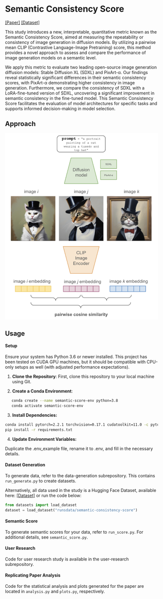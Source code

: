 # Semantic Consistency Score

[[Paper]]() [[Dataset]](https://huggingface.co/datasets/runsdata/semantic-consistency-score)

This study introduces a new, interpretable, quantitative metric known as the Semantic Consistency Score, aimed at measuring the repeatability or consistency of image generation in diffusion models. By utilizing a pairwise mean CLIP (Contrastive Language-Image Pretraining) score, this method provides a novel approach to assess and compare the performance of image generation models on a semantic level.

We apply this metric to evaluate two leading open-source image generation diffusion models: Stable Diffusion XL (SDXL) and PixArt-α. Our findings reveal statistically significant differences in their semantic consistency scores, with PixArt-α demonstrating higher consistency in image generation. Furthermore, we compare the consistency of SDXL with a LoRA-fine-tuned version of SDXL, uncovering a significant improvement in semantic consistency in the fine-tuned model. This Semantic Consistency Score facilitates the evaluation of model architectures for specific tasks and supports informed decision-making in model selection.

## Approach

![figure1](figure_1.png)

## Usage

#### Setup

Ensure your system has Python 3.6 or newer installed. This project has been tested on CUDA GPU machines, but it should be compatible with CPU-only setups as well (with adjusted performance expectations).

1. **Clone the Repository**: First, clone this repository to your local machine using Git.

2. **Create a Conda Environment**:
   
```bash
   conda create --name semantic-score-env python=3.8
   conda activate semantic-score-env
```

3. **Install Dependencies:**

```bash
conda install pytorch=2.2.1 torchvision=0.17.1 cudatoolkit=11.0 -c pytorch
pip install -r requirements.txt
```

4. **Update Environment Variables:**

Duplicate the .env_example file, rename it to .env, and fill in the necessary details.


#### Dataset Generation
To generate data, refer to the data-generation subrepository. This contains `run_generate.py` to create datasets. 

Alternatively, all data used in the study is a Hugging Face Dataset, available here: [[Dataset]](https://huggingface.co/datasets/runsdata/semantic-consistency-score) or run the code below:

```python
from datasets import load_dataset
dataset = load_dataset("runsdata/semantic-consistency-score")
```

#### Semantic Score
To generate semantic scores for your data, refer to `run_score.py`. For additional details, see `semantic_score.py`.

#### User Research
Code for user research study is available in the user-research subrepository. 

#### Replicating Paper Analysis
Code for the statistical analysis and plots generated for the paper are located in `analysis.py` and `plots.py`, respectively.

